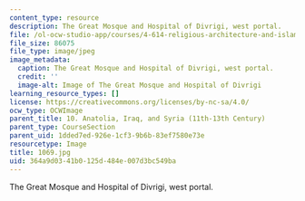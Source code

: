 ```yaml
---
content_type: resource
description: The Great Mosque and Hospital of Divrigi, west portal.
file: /ol-ocw-studio-app/courses/4-614-religious-architecture-and-islamic-cultures-fall-2002/364a9d0341b0125d484e007d3bc549ba_1069.jpg
file_size: 86075
file_type: image/jpeg
image_metadata:
  caption: The Great Mosque and Hospital of Divrigi, west portal.
  credit: ''
  image-alt: Image of The Great Mosque and Hospital of Divrigi
learning_resource_types: []
license: https://creativecommons.org/licenses/by-nc-sa/4.0/
ocw_type: OCWImage
parent_title: 10. Anatolia, Iraq, and Syria (11th-13th Century)
parent_type: CourseSection
parent_uid: 1dded7ed-926e-1cf3-9b6b-83ef7580e73e
resourcetype: Image
title: 1069.jpg
uid: 364a9d03-41b0-125d-484e-007d3bc549ba
---
```

The Great Mosque and Hospital of Divrigi, west portal.